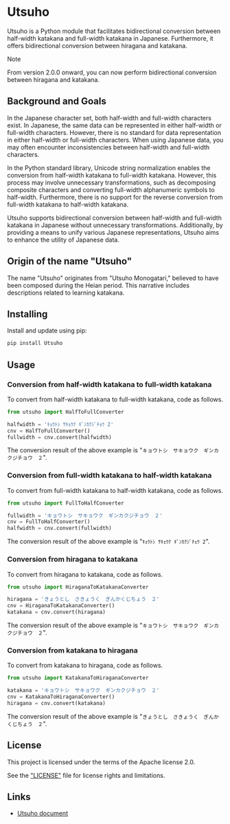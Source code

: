 # Utsuho

Utsuho is a Python module that facilitates bidirectional conversion between half-width katakana and full-width katakana in Japanese. Furthermore, it offers bidirectional conversion between hiragana and katakana.

> [!NOTE]
> From version 2.0.0 onward, you can now perform bidirectional conversion between hiragana and katakana.

## Background and Goals

In the Japanese character set, both half-width and full-width characters exist. In Japanese, the same data can be represented in either half-width or full-width characters. However, there is no standard for data representation in either half-width or full-width characters. When using Japanese data, you may often encounter inconsistencies between half-width and full-width characters.

In the Python standard library, Unicode string normalization enables the conversion from half-width katakana to full-width katakana. However, this process may involve unnecessary transformations, such as decomposing composite characters and converting full-width alphanumeric symbols to half-width. Furthermore, there is no support for the reverse conversion from full-width katakana to half-width katakana.

Utsuho supports bidirectional conversion between half-width and full-width katakana in Japanese without unnecessary transformations. Additionally, by providing a means to unify various Japanese representations, Utsuho aims to enhance the utility of Japanese data.

## Origin of the name "Utsuho"

The name "Utsuho" originates from "Utsuho Monogatari," believed to have been composed during the Heian period. This narrative includes descriptions related to learning katakana.

## Installing

Install and update using pip:

```sh
pip install Utsuho
```

## Usage

### Conversion from half-width katakana to full-width katakana

To convert from half-width katakana to full-width katakana, code as follows.

```python
from utsuho import HalfToFullConverter

halfwidth = 'ｷｮｳﾄｼ ｻｷｮｳｸ ｷﾞﾝｶｸｼﾞﾁｮｳ 2'
cnv = HalfToFullConverter()
fullwidth = cnv.convert(halfwidth)
```

The conversion result of the above example is "`キョウトシ　サキョウク　ギンカクジチョウ　２`".

### Conversion from full-width katakana to half-width katakana

To convert from full-width katakana to half-width katakana, code as follows.

```python
from utsuho import FullToHalfConverter

fullwidth = 'キョウトシ　サキョウク　ギンカクジチョウ　２'
cnv = FullToHalfConverter()
halfwidth = cnv.convert(fullwidth)
```

The conversion result of the above example is "`ｷｮｳﾄｼ ｻｷｮｳｸ ｷﾞﾝｶｸｼﾞﾁｮｳ 2`".

### Conversion from hiragana to katakana

To convert from hiragana to katakana, code as follows.

```python
from utsuho import HiraganaToKatakanaConverter

hiragana = 'きょうとし　さきょうく　ぎんかくじちょう　２'
cnv = HiraganaToKatakanaConverter()
katakana = cnv.convert(hiragana)
```

The conversion result of the above example is "`キョウトシ　サキョウク　ギンカクジチョウ　２`".

### Conversion from katakana to hiragana

To convert from katakana to hiragana, code as follows.

```python
from utsuho import KatakanaToHiraganaConverter

katakana = 'キョウトシ　サキョウク　ギンカクジチョウ　２'
cnv = KatakanaToHiraganaConverter()
hiragana = cnv.convert(katakana)
```

The conversion result of the above example is "`きょうとし　さきょうく　ぎんかくじちょう　２`".

## License

This project is licensed under the terms of the Apache license 2.0.

See the ["LICENSE"](https://github.com/juno-rmks/utsuho/blob/main/LICENSE) file for license rights and limitations.

## Links

* [Utsuho document](https://utsuho.readthedocs.io/ja/latest/)
